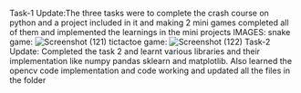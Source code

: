 Task-1 Update:The three tasks were to complete the crash course on python and a project included in it and making 2 mini games completed all of them and implemented the learnings in the mini projects
IMAGES:
snake game: ![Screenshot (121)](https://user-images.githubusercontent.com/87493467/128055033-ce5ed7de-8f6c-4338-87c2-4af94cf30d13.png)
tictactoe game: ![Screenshot (122)](https://user-images.githubusercontent.com/87493467/128054812-8c9315dc-d764-489f-b559-994e9c2c003e.png)
Task-2 Update: Completed the task 2 and learnt various libraries and their implementation like numpy pandas sklearn and matplotlib. Also learned the opencv code implementation and code working and updated all the files in the folder
